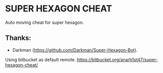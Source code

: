 # SUPER HEXAGON CHEAT #

Auto moving cheat for super hexagon.

## Thanks: ##
 * Darkman (https://github.com/Darkman/Super-Hexagon-Bot). 
 
 


Using bitbucket as default remote. 
https://bitbucket.org/anarh1st47/super-hexagon-cheat/